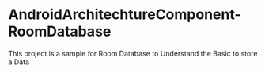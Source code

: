 # AndroidArchitechtureComponent-RoomDatabase
This project is a sample for Room Database to Understand the Basic to store a Data
